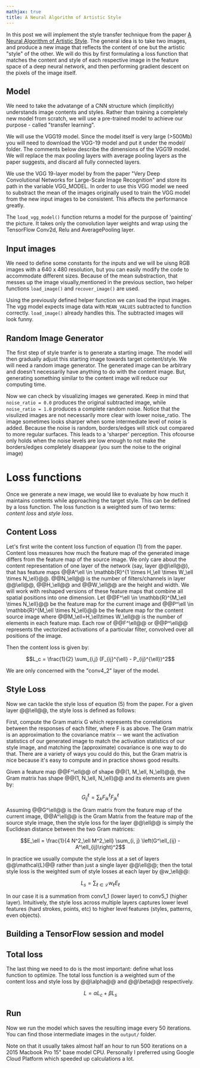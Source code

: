 ```yaml
---
mathjax: true
title: A Neural Algorithm of Artistic Style
---
```

In this post we will implement the style transfer technique from the paper [A Neural Algorithm of Artistic Style](https://arxiv.org/abs/1508.06576). The general idea is to take two images, and produce a new image that reflects the content of one but the artistic "style" of the other. We will do this by first formulating a loss function that matches the content and style of each respective image in the feature space of a deep neural network, and then performing gradient descent on the pixels of the image itself.

## Model
We need to take the advatange of a CNN structure which (implicitly) understands image contents and styles. Rather than training a completely new model from scratch, we will use a pre-trained model to achieve our purpose - called "transfer learning".

We will use the VGG19 model. Since the model itself is very large (>500Mb) you will need to download the VGG-19 model and put it under the model/ folder. The comments below describe the dimensions of the VGG19 model. We will replace the max pooling layers with average pooling layers as the paper suggests, and discard all fully connected layers.

We use the VGG 19-layer model by from the paper "Very Deep Convolutional Networks for Large-Scale Image Recognition" and store its path in the variable VGG_MODEL. In order to use this VGG model we need to substract the mean of the images originally used to train the VGG model from the new input images to be consistent. This affects the performance greatly.

The `load_vgg_model()` function returns a model for the purpose of 'painting' the picture. It takes only the convolution layer weights and wrap using the TensorFlow Conv2d, Relu and AveragePooling layer.

<script src="https://gist.github.com/ArnoutDevos/fb9654a0e9908f7e320046dfee36791a.js"></script>

## Input images
We need to define some constants for the inputs and we will be uisng RGB images with a 640 x 480 resolution, but you can easily modify the code to accommodate different sizes. Because of the mean substraction, that messes up the image visually,mentioned in the previous section, two helper functions `load_image()` and `recover_image()` are used.

<script src="https://gist.github.com/ArnoutDevos/e2e3a1734b81930f0719138bd156fd6b.js"></script>

Using the previously defined helper function we can load the input images. The vgg model expects image data with `MEAN_VALUES` subtracted to function correctly. `load_image()` already handles this. The subtracted images will look funny.

<script src="https://gist.github.com/ArnoutDevos/85c4862df37582f7380269585a94b90e.js"></script>

## Random Image Generator
The first step of style tranfer is to generate a starting image. The model will then gradually adjust this starting image towards target content/style. We will need a random image generator. The generated image can be arbitrary and doesn't necessarily have anything to do with the content image. But, generating something similar to the content image will reduce our computing time.

<script src="https://gist.github.com/ArnoutDevos/84d5e1d3c93e781bae71d0c900292bb3.js"></script>


Now we can check by visualizing images we generated. Keep in mind that `noise_ratio = 0.0` produces the original subtracted image, while `noise_ratio = 1.0` produces a complete random noise. Notice that the visulized images are not necessarily more clear with lower noise_ratio. The image sometimes looks sharper when some intermediate level of noise is added. Because the noise is random, borders/edges will stick out compared to more regular surfaces. This leads to a 'sharper' perception. This ofcourse only holds when the noise levels are low enough to not make the borders/edges completely disappear (you sum the noise to the original image)

<script src="https://gist.github.com/ArnoutDevos/7f323379ca6664252fb93a7a0f87afc5.js"></script>

# Loss functions
Once we generate a new image, we would like to evaluate by how much it maintains contents while approaching the target style. This can be defined by a loss function. The loss function is a weighted sum of two terms: *content loss* and *style loss*.

## Content Loss
Let's first write the content loss function of equation (1) from the paper. Content loss measures how much the feature map of the generated image differs from the feature map of the source image. We only care about the content representation of one layer of the network (say, layer @@\ell@@), that has feature maps @@A^\ell \in \mathbb{R}^{1 \times H_\ell \times W_\ell \times N_\ell}@@. @@N_\ell@@ is the number of filters/channels in layer @@\ell@@, @@H_\ell@@ and @@W_\ell@@ are the height and width. We will work with reshaped versions of these feature maps that combine all spatial positions into one dimension. Let @@F^\ell \in \mathbb{R}^{M_\ell \times N_\ell}@@ be the feature map for the current image and @@P^\ell \in \mathbb{R}^{M_\ell \times N_\ell}@@ be the feature map for the content source image where @@M_\ell=H_\ell\times W_\ell@@ is the number of elements in each feature map. Each row of @@F^\ell@@ or @@P^\ell@@ represents the vectorized activations of a particular filter, convolved over all positions of the image.

Then the content loss is given by:

$$L_c = \frac{1}{2} \sum_{i,j} (F_{ij}^{\ell} - P_{ij}^{\ell})^2$$

We are only concerned with the "conv4_2" layer of the model.

<script src="https://gist.github.com/ArnoutDevos/6bcc3e5f5baff5703aee969150c7acfc.js"></script>

## Style Loss
Now we can tackle the style loss of equation (5) from the paper. For a given layer @@\ell@@, the style loss is defined as follows:

First, compute the Gram matrix G which represents the correlations between the responses of each filter, where F is as above. The Gram matrix is an approximation to the covariance matrix -- we want the activation statistics of our generated image to match the activation statistics of our style image, and matching the (approximate) covariance is one way to do that. There are a variety of ways you could do this, but the Gram matrix is nice because it's easy to compute and in practice shows good results.

Given a feature map @@F^\ell@@ of shape @@(1, M_\ell,  N_\ell)@@, the Gram matrix has shape @@(1, N_\ell, N_\ell)@@ and its elements are given by:

$$G_{ij}^\ell  = \sum_k F^{\ell}_{ik} F^{\ell}_{jk}$$

Assuming @@G^\ell@@ is the Gram matrix from the feature map of the current image, @@A^\ell@@ is the Gram Matrix from the feature map of the source style image, then the style loss for the layer @@\ell@@ is simply the Euclidean distance between the two Gram matrices:

$$E_\ell = \frac{1}{4 N^2_\ell M^2_\ell} \sum_{i, j} \left(G^\ell_{ij} - A^\ell_{ij}\right)^2$$

In practice we usually compute the style loss at a set of layers @@\mathcal{L}@@ rather than just a single layer @@\ell@@; then the total style loss is the weighted sum of style losses at each layer by @w_\ell@@:

$$L_s = \sum_{\ell \in \mathcal{L}}  w_\ell E_\ell$$

In our case it is a summation from conv1_1 (lower layer) to conv5_1 (higher layer). Intuitively, the style loss across multiple layers captures lower level features (hard strokes, points, etc) to higher level features (styles, patterns, even objects). 
<script src="https://gist.github.com/ArnoutDevos/0cb0328aa09633d0abb057de7362234d.js"></script>

## Building a TensorFlow session and model
<script src="https://gist.github.com/ArnoutDevos/f42414e971d159a42e34255b35369701.js"></script>

## Total loss
The last thing we need to do is the most important: define what loss function to optimize. The total loss function is a weighted sum of the content loss and style loss by @@\alpha@@ and @@\beta@@ respectively.

$$L = \alpha L_c + \beta L_s$$

<script src="https://gist.github.com/ArnoutDevos/92c9a9a096762a5bf668e0889840d7e6.js"></script>

## Run
Now we run the model which saves the resulting image every 50 iterations. You can find those intermediate images in the `output/` folder.

<script src="https://gist.github.com/ArnoutDevos/ca35f2f5ac8c860f3a171eba113fa9c5.js"></script>

Note on that it usually takes almost half an hour to run 500 iterations on a 2015 Macbook Pro 15" base model CPU. Personally I preferred using Google Cloud Platform which speeded up calculations a lot.